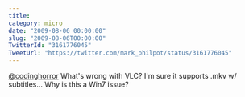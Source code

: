 ```yaml
---
title: 
category: micro
date: "2009-08-06 00:00:00"
slug: "2009-08-06T00:00:00"
TwitterId: "3161776045"
TweetUrl: "https://twitter.com/mark_philpot/status/3161776045"
---
```


[@codinghorror](https://twitter.com/codinghorror) What's wrong with VLC? I'm
sure it supports .mkv w/ subtitles... Why is this a Win7 issue?
